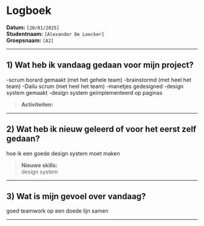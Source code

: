 # Logboek

**Datum:** `[20/01/2025]`  
**Studentnaam:** `[Alexander De Loecker]`  
**Groepsnaam:** `[A2]`

---

## 1) Wat heb ik vandaag gedaan voor mijn project?

-scrum borard gemaakt (met het gehele team)
-brainstormd (met heel het team)
-Dailu scrum (met heel het team)
-manetjes gedesigned
-design system gemaakt
-design system geimplementeerd op paginas

> **Activiteiten:**

---

## 2) Wat heb ik nieuw geleerd of voor het eerst zelf gedaan?

hoe ik een goede design system moet maken

> **Nieuwe skills:**  
> design system

---

## 3) Wat is mijn gevoel over vandaag?

goed teamwork op een doede lijn samen

---
